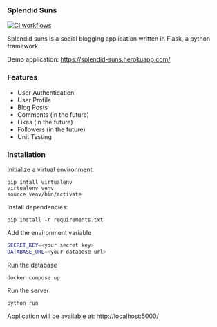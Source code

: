 ### Splendid Suns

[![CI workflows](https://github.com/thinhnguyenuit/splendid-sun/actions/workflows/ci.yml/badge.svg)](https://github.com/thinhnguyenuit/splendid-sun/actions/workflows/ci.yml)

Splendid suns is a social blogging application written in Flask, a python framework.

Demo application: https://splendid-suns.herokuapp.com/

### Features
* User Authentication
* User Profile
* Blog Posts
* Comments (in the future)
* Likes (in the future)
* Followers (in the future)
* Unit Testing


### Installation

Initialize a virtual environment:

```commandline
pip íntall virtualenv
virtualenv venv
source venv/bin/activate
```

Install dependencies:

```commandline
pip install -r requirements.txt
```

Add the environment variable

```bash
SECRET_KEY=<your secret key>
DATABASE_URL=<your database url>
```

Run the database

```commandline
docker compose up
```

Run the server

```commandline
python run
```

Application will be available at: http://localhost:5000/
